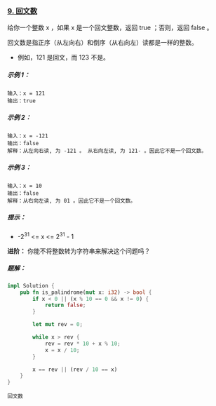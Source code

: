 ### [9. 回文数](https://leetcode.cn/problems/palindrome-number/)

给你一个整数 x ，如果 x 是一个回文整数，返回 true ；否则，返回 false 。

回文数是指正序（从左向右）和倒序（从右向左）读都是一样的整数。

- 例如，121 是回文，而 123 不是。

##### 示例 1：
```
输入：x = 121
输出：true
```

##### 示例 2：
```
输入：x = -121
输出：false
解释：从左向右读, 为 -121 。 从右向左读, 为 121- 。因此它不是一个回文数。
```

##### 示例 3：
```
输入：x = 10
输出：false
解释：从右向左读, 为 01 。因此它不是一个回文数。
```

##### 提示：

- -2<sup>31</sup> <= x <= 2<sup>31</sup> - 1


**进阶：** 你能不将整数转为字符串来解决这个问题吗？

##### 题解：
```rust
impl Solution {
    pub fn is_palindrome(mut x: i32) -> bool {
        if x < 0 || (x % 10 == 0 && x != 0) {
            return false;
        }

        let mut rev = 0;

        while x > rev {
            rev = rev * 10 + x % 10;
            x = x / 10;
        }

        x == rev || (rev / 10 == x)
    }
}
```

`回文数`
